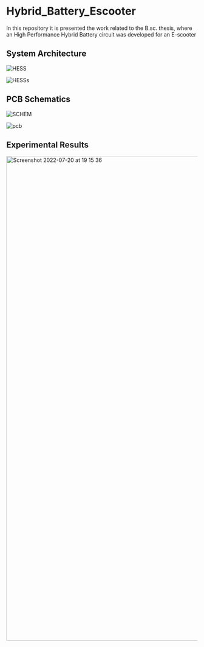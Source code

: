 # Hybrid_Battery_Escooter
In this repository it is presented the work related to the B.sc. thesis, where an High Performance Hybrid Battery circuit was developed for an E-scooter



## System Architecture 
![HESS](https://user-images.githubusercontent.com/101090050/180007583-e6b3301b-7f2d-4e30-8a64-285f9df85332.PNG)

![HESSs](https://user-images.githubusercontent.com/101090050/180007615-46b23923-c836-48ca-bac8-a2a4d660f0a4.PNG)

## PCB Schematics 
![SCHEM](https://user-images.githubusercontent.com/101090050/180007746-7e791b12-079b-4ef7-acde-9ea6ea2b0889.PNG)


![pcb](https://user-images.githubusercontent.com/101090050/180007790-2e9798ed-9b28-4c52-8521-7af3f6a74f22.PNG)

## Experimental Results 
<img width="1274" alt="Screenshot 2022-07-20 at 19 15 36" src="https://user-images.githubusercontent.com/101090050/180031879-9c3945b0-09c3-4dc3-a4d9-581c698a17a9.png">

